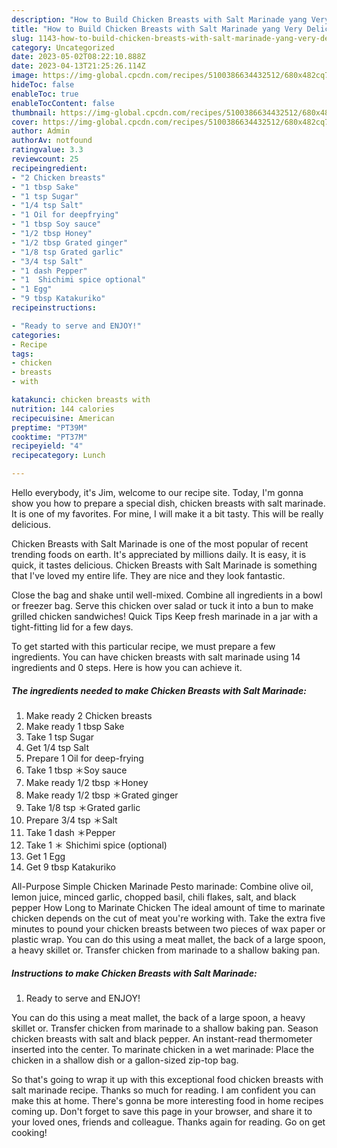 ```yaml
---
description: "How to Build Chicken Breasts with Salt Marinade yang Very Delicious"
title: "How to Build Chicken Breasts with Salt Marinade yang Very Delicious"
slug: 1143-how-to-build-chicken-breasts-with-salt-marinade-yang-very-delicious
category: Uncategorized
date: 2023-05-02T08:22:10.888Z
date: 2023-04-13T21:25:26.114Z
image: https://img-global.cpcdn.com/recipes/5100386634432512/680x482cq70/chicken-breasts-with-salt-marinade-recipe-main-photo.jpg
hideToc: false
enableToc: true
enableTocContent: false
thumbnail: https://img-global.cpcdn.com/recipes/5100386634432512/680x482cq70/chicken-breasts-with-salt-marinade-recipe-main-photo.jpg
cover: https://img-global.cpcdn.com/recipes/5100386634432512/680x482cq70/chicken-breasts-with-salt-marinade-recipe-main-photo.jpg
author: Admin
authorAv: notfound
ratingvalue: 3.3
reviewcount: 25
recipeingredient:
- "2 Chicken breasts"
- "1 tbsp Sake"
- "1 tsp Sugar"
- "1/4 tsp Salt"
- "1 Oil for deepfrying"
- "1 tbsp Soy sauce"
- "1/2 tbsp Honey"
- "1/2 tbsp Grated ginger"
- "1/8 tsp Grated garlic"
- "3/4 tsp Salt"
- "1 dash Pepper"
- "1  Shichimi spice optional"
- "1 Egg"
- "9 tbsp Katakuriko"
recipeinstructions:

- "Ready to serve and ENJOY!"
categories:
- Recipe
tags:
- chicken
- breasts
- with

katakunci: chicken breasts with 
nutrition: 144 calories
recipecuisine: American
preptime: "PT39M"
cooktime: "PT37M"
recipeyield: "4"
recipecategory: Lunch

---
```



Hello everybody, it's Jim, welcome to our recipe site. Today, I'm gonna show you how to prepare a special dish, chicken breasts with salt marinade. It is one of my favorites. For mine, I will make it a bit tasty. This will be really delicious.

Chicken Breasts with Salt Marinade is one of the most popular of recent trending foods on earth. It's appreciated by millions daily. It is easy, it is quick, it tastes delicious. Chicken Breasts with Salt Marinade is something that I've loved my entire life. They are nice and they look fantastic.

Close the bag and shake until well-mixed. Combine all ingredients in a bowl or freezer bag. Serve this chicken over salad or tuck it into a bun to make grilled chicken sandwiches! Quick Tips Keep fresh marinade in a jar with a tight-fitting lid for a few days.


To get started with this particular recipe, we must prepare a few ingredients. You can have chicken breasts with salt marinade using 14 ingredients and 0 steps. Here is how you can achieve it.

<!--inarticleads1-->

##### The ingredients needed to make Chicken Breasts with Salt Marinade:

1. Make ready 2 Chicken breasts
1. Make ready 1 tbsp Sake
1. Take 1 tsp Sugar
1. Get 1/4 tsp Salt
1. Prepare 1 Oil for deep-frying
1. Take 1 tbsp ＊Soy sauce
1. Make ready 1/2 tbsp ＊Honey
1. Make ready 1/2 tbsp ＊Grated ginger
1. Take 1/8 tsp ＊Grated garlic
1. Prepare 3/4 tsp ＊Salt
1. Take 1 dash ＊Pepper
1. Take 1 ＊ Shichimi spice (optional)
1. Get 1 Egg
1. Get 9 tbsp Katakuriko


All-Purpose Simple Chicken Marinade Pesto marinade: Combine olive oil, lemon juice, minced garlic, chopped basil, chili flakes, salt, and black pepper How Long to Marinate Chicken The ideal amount of time to marinate chicken depends on the cut of meat you&#39;re working with. Take the extra five minutes to pound your chicken breasts between two pieces of wax paper or plastic wrap. You can do this using a meat mallet, the back of a large spoon, a heavy skillet or. Transfer chicken from marinade to a shallow baking pan. 

<!--inarticleads2-->

##### Instructions to make Chicken Breasts with Salt Marinade:


1. Ready to serve and ENJOY!

You can do this using a meat mallet, the back of a large spoon, a heavy skillet or. Transfer chicken from marinade to a shallow baking pan. Season chicken breasts with salt and black pepper. An instant-read thermometer inserted into the center. To marinate chicken in a wet marinade: Place the chicken in a shallow dish or a gallon-sized zip-top bag. 

So that's going to wrap it up with this exceptional food chicken breasts with salt marinade recipe. Thanks so much for reading. I am confident you can make this at home. There's gonna be more interesting food in home recipes coming up. Don't forget to save this page in your browser, and share it to your loved ones, friends and colleague. Thanks again for reading. Go on get cooking!
